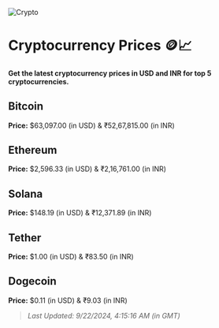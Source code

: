 
![Crypto](https://www.techguide.com.au/wp-content/uploads/2020/11/crypto3.jpeg)

# Cryptocurrency Prices 🪙📈

#### Get the latest cryptocurrency prices in USD and INR for top 5 cryptocurrencies.

## Bitcoin

**Price:** $63,097.00 (in USD) & ₹52,67,815.00 (in INR)

## Ethereum

**Price:** $2,596.33 (in USD) & ₹2,16,761.00 (in INR)

## Solana

**Price:** $148.19 (in USD) & ₹12,371.89 (in INR)

## Tether

**Price:** $1.00 (in USD) & ₹83.50 (in INR)

## Dogecoin

**Price:** $0.11 (in USD) & ₹9.03 (in INR)

> _Last Updated: 9/22/2024, 4:15:16 AM (in GMT)_
